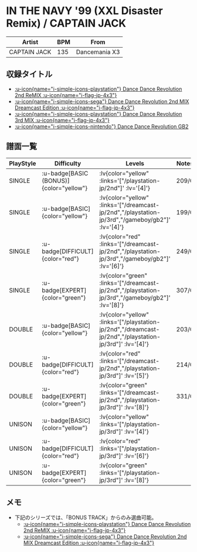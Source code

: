 # IN THE NAVY '99 (XXL Disaster Remix) / CAPTAIN JACK

|Artist|BPM|From|
|------|---|----|
|CAPTAIN JACK|135|Dancemania X3|

## 収録タイトル

- [ :u-icon{name="i-simple-icons-playstation"} Dance Dance Revolution 2nd ReMIX :u-icon{name="i-flag-jp-4x3"} ](/playstation-jp/2nd)
- [ :u-icon{name="i-simple-icons-sega"} Dance Dance Revolution 2nd MIX Dreamcast Edition :u-icon{name="i-flag-jp-4x3"} ](/dreamcast-jp/2nd)
- [ :u-icon{name="i-simple-icons-playstation"} Dance Dance Revolution 3rd MIX :u-icon{name="i-flag-jp-4x3"} ](/playstation-jp/3rd)
- [ :u-icon{name="i-simple-icons-nintendo"} Dance Dance Revolution GB2](/gameboy/gb2)

## 譜面一覧

|PlayStyle|Difficulty|Levels|Notes|Movie|
|---------|----------|------|-----|-----|
|SINGLE| :u-badge[BASIC (BONUS)]{color="yellow"} | :lv{color="yellow" :links='["/playstation-jp/2nd"]' :lv='[4]'} |209/0||
|SINGLE| :u-badge[BASIC]{color="yellow"} | :lv{color="yellow" :links='["/dreamcast-jp/2nd","/playstation-jp/3rd","/gameboy/gb2"]' :lv='[4]'} |199/0||
|SINGLE| :u-badge[DIFFICULT]{color="red"} | :lv{color="red" :links='["/dreamcast-jp/2nd","/playstation-jp/3rd","/gameboy/gb2"]' :lv='[6]'} |249/0||
|SINGLE| :u-badge[EXPERT]{color="green"} | :lv{color="green" :links='["/dreamcast-jp/2nd","/playstation-jp/3rd","/gameboy/gb2"]' :lv='[8]'} |307/0||
|DOUBLE| :u-badge[BASIC]{color="yellow"} | :lv{color="yellow" :links='["/playstation-jp/2nd","/dreamcast-jp/2nd","/playstation-jp/3rd"]' :lv='[4]'} |203/0||
|DOUBLE| :u-badge[DIFFICULT]{color="red"} | :lv{color="red" :links='["/dreamcast-jp/2nd","/playstation-jp/3rd"]' :lv='[5]'} |214/0||
|DOUBLE| :u-badge[EXPERT]{color="green"} | :lv{color="green" :links='["/dreamcast-jp/2nd","/playstation-jp/3rd"]' :lv='[8]'} |331/0||
|UNISON| :u-badge[BASIC]{color="yellow"} | :lv{color="yellow" :links='["/playstation-jp/3rd"]' :lv='[4]'} |||
|UNISON| :u-badge[DIFFICULT]{color="red"} | :lv{color="red" :links='["/playstation-jp/3rd"]' :lv='[6]'} |||
|UNISON| :u-badge[EXPERT]{color="green"} | :lv{color="green" :links='["/playstation-jp/3rd"]' :lv='[8]'} |||

## メモ

- 下記のシリーズでは、「BONUS TRACK」からのみ選曲可能。
  - [ :u-icon{name="i-simple-icons-playstation"} Dance Dance Revolution 2nd ReMIX :u-icon{name="i-flag-jp-4x3"} ](/playstation-jp/2nd)
  - [ :u-icon{name="i-simple-icons-sega"} Dance Dance Revolution 2nd MIX Dreamcast Edition :u-icon{name="i-flag-jp-4x3"} ](/dreamcast-jp/2nd)
